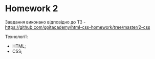 # Homework 2
Завдання виконано відповідно до ТЗ - https://github.com/goitacademy/html-css-homework/tree/master/2-css

Технології:
 - HTML;
 - CSS;

